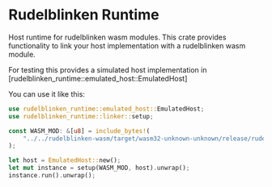 <!-- cargo-rdme start -->

# Rudelblinken Runtime

Host runtime for rudelblinken wasm modules. This crate provides functionality to link your host implementation with a rudelblinken wasm module.

For testing this provides a simulated host implementation in [rudelblinken_runtime::emulated_host::EmulatedHost]

You can use it like this:
 
```rust
use rudelblinken_runtime::emulated_host::EmulatedHost;
use rudelblinken_runtime::linker::setup;

const WASM_MOD: &[u8] = include_bytes!(
    "../../rudelblinken-wasm/target/wasm32-unknown-unknown/release/rudelblinken_wasm.wasm"
);

let host = EmulatedHost::new();
let mut instance = setup(WASM_MOD, host).unwrap();
instance.run().unwrap();
```

<!-- cargo-rdme end -->
